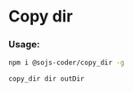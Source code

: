 # Copy dir

### Usage:


```bash
npm i @sojs-coder/copy_dir -g
```

```bash
copy_dir dir outDir
```
